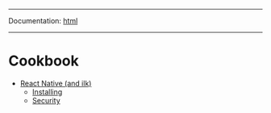 -----

Documentation: [html](https://420integrated.com/wiki/)

-----

Cookbook
========

* [React Native (and ilk)](react-native)
  * [Installing](react-native)
  * [Security](react-native)

